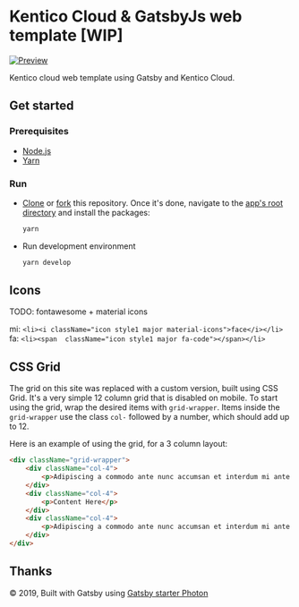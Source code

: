 # Kentico Cloud & GatsbyJs web template [WIP]

[![Preview](https://img.shields.io/badge/-Preview-brightgreen.svg)](https://cloud-template-gatsby.surge.sh/)

Kentico cloud web template using Gatsby and Kentico Cloud.

## Get started

### Prerequisites

* [Node.js](https://nodejs.org/en/download/)
* [Yarn](https://yarnpkg.com/en/docs/install)

### Run

* [Clone](https://git-scm.com/docs/git-clone) or [fork](https://hub.github.com/hub-fork.1.html) this repository. Once it's done, navigate to the [app's root directory](https://github.com/Simply007/cloud-template-gatsby) and install the packages:

    ```sh
    yarn
    ```

* Run development environment

    ```sh
    yarn develop
    ```

## Icons

TODO: fontawesome + material icons

mi: `<li><i className="icon style1 major material-icons">face</i></li>`
fa: `<li><span  className="icon style1 major fa-code"></span></li>`

## CSS Grid

The grid on this site was replaced with a custom version, built using CSS Grid. It's a very simple 12 column grid that is disabled on mobile. To start using the grid, wrap the desired items with `grid-wrapper`. Items inside the `grid-wrapper` use the class `col-` followed by a number, which should add up to 12.

Here is an example of using the grid, for a 3 column layout:

```html
<div className="grid-wrapper">
    <div className="col-4">
        <p>Adipiscing a commodo ante nunc accumsan et interdum mi ante adipiscing. A nunc lobortis non nisl amet vis sed volutpat aclacus nascetur ac non. Lorem curae et ante amet sapien sed tempus adipiscing id accumsan.</p>
    </div>
    <div className="col-4">
        <p>Content Here</p>
    </div>
    <div className="col-4">
        <p>Adipiscing a commodo ante nunc accumsan et interdum mi ante adipiscing. A nunc lobortis non nisl amet vis sed volutpat aclacus nascetur ac non. Lorem curae et ante amet sapien sed tempus adipiscing id accumsan.</p>
    </div>
</div>
```

## Thanks

 © 2019, Built with Gatsby using [Gatsby starter Photon](https://www.gatsbyjs.org/starters/codebushi/gatsby-starter-photon/)
